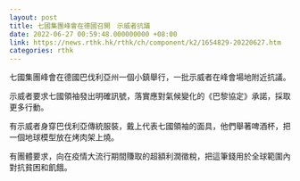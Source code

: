 ```yaml
---
layout: post
title: 七國集團峰會在德國召開　示威者抗議
date: 2022-06-27 00:59:48.000000000 +08:00
link: https://news.rthk.hk/rthk/ch/component/k2/1654829-20220627.htm
categories: rthk
---
```


七國集團峰會在德國巴伐利亞州一個小鎮舉行，一批示威者在峰會場地附近抗議。

示威者要求七國領袖發出明確訊號，落實應對氣候變化的《巴黎協定》承諾，採取更多行動。

有示威者身穿巴伐利亞傳統服裝，戴上代表七國領袖的面具，他們舉著啤酒杯，把一個地球模型放在烤肉架上燒。

有團體要求，向在疫情大流行期間賺取的超額利潤徵稅，把這筆錢用於全球範圍內對抗貧困和飢餓。
